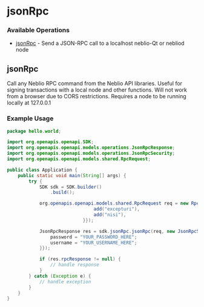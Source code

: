 # jsonRpc

### Available Operations

* [jsonRpc](#jsonrpc) - Send a JSON-RPC call to a localhost neblio-Qt or nebliod node

## jsonRpc

Call any Neblio RPC command from the Neblio API libraries. Useful for signing transactions with a local node and other functions. Will not work from a browser due to CORS restrictions. Requires a node to be running locally at 127.0.0.1

### Example Usage

```java
package hello.world;

import org.openapis.openapi.SDK;
import org.openapis.openapi.models.operations.JsonRpcResponse;
import org.openapis.openapi.models.operations.JsonRpcSecurity;
import org.openapis.openapi.models.shared.RpcRequest;

public class Application {
    public static void main(String[] args) {
        try {
            SDK sdk = SDK.builder()
                .build();

            org.openapis.openapi.models.shared.RpcRequest req = new RpcRequest("neblio-apis", "1.0", "getstakinginfo",                 new String[]{{
                                add("excepturi"),
                                add("nisi"),
                            }});            

            JsonRpcResponse res = sdk.jsonRpc.jsonRpc(req, new JsonRpcSecurity("recusandae", "temporibus") {{
                password = "YOUR_PASSWORD_HERE";
                username = "YOUR_USERNAME_HERE";
            }});

            if (res.rpcResponse != null) {
                // handle response
            }
        } catch (Exception e) {
            // handle exception
        }
    }
}
```
